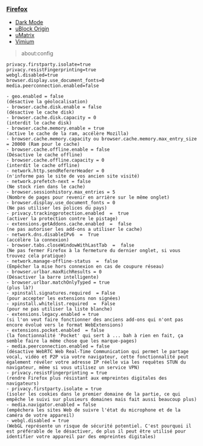 ### [Firefox](https://www.mozilla.org/fr/firefox/all/)

- [Dark Mode](https://addons.mozilla.org/fr/firefox/addon/dark-mode-webextension)
- [uBlock Origin](https://addons.mozilla.org/fr/firefox/addon/ublock-origin)
- [uMatrix](https://addons.mozilla.org/en-US/firefox/addon/umatrix/)
- [Vimium](https://addons.mozilla.org/en-US/firefox/addon/vimium-ff/?src=search)

> about:config

    privacy.firstparty.isolate=true
    privacy.resistFingerprinting=true
    webgl.disabled=true
    browser.display.use_document_fonts=0
    media.peerconnection.enabled=false

    - geo.enabled = false
    (désactive la géolocalisation)
    - browser.cache.disk.enable = false
    (désactive le cache disk)
    - browser.cache.disk.capacity = 0
    (interdit le cache disk)
    - browser.cache.memory.enable = true
    (active le cache de la ram, accélère Mozilla)
    - browser.cache.memory.capacity ou browser.cache.memory.max_entry_size = 20000 (Ram pour le cache)
    - browser.cache.offline.enable = false
    (Désactive le cache offline)
    - browser.cache.offline.capacity = 0
    (interdit le cache offline)
    - network.http.sendRefererHeader = 0
    (n'informe pas le site de vos ancien site visité)
    - network.prefetch-next = false
    (Ne stock rien dans le cache)
    - browser.sessionhistory.max_entries = 5
    (Nombre de pages pour revenir en arrière sur le même onglet)
    - browser.display.use_document_fonts = 0
    (Ne pas utiliser les polices du pays)
    - privacy.trackingprotection.enabled  =  true
    (activer la protection contre le pistage)
    - extensions.getAddons.cache.enabled  =  false
    (ne pas autoriser les add-ons a utiliser le cache)
    - network.dns.disableIPv6  =  True
    (accélère la connexion)
    - browser.tabs.closeWindowWithLastTab  =  false
    (Ne pas fermer Firefox à la fermeture du dernier onglet, si vous trouvez cela pratique)
    - network.manage-offline-status  =  false
    (Empêcher la mise hors connexion en cas de coupure réseau)
    - browser.urlbar.maxRichResults = 0
    (Désactiver la barre intelligente)
    - browser.urlbar.matchOnlyTyped = true
    (plus là?)
    - xpinstall.signatures.required  = False
    (pour accepter les extensions non signées)
    - xpinstall.whitelist.required  =  False
    (pour ne pas utiliser la liste blanche)
    - extensions.legacy.enabled = true
    (si l'on veut faire fonctionner des anciens add-ons qui n'ont pas encore évolué vers le format WebExtensions)
    - extensions.pocket.enabled  = false
    (la fonctionnalité 'Pocket' qui sert à ... bah à rien en fait, ça semble faire la même chose que les marque-pages)
    - media.peerconnection.enabled = false
    (désactive WebRTC Web Real-Time Communication qui permet le partage vocal, vidéo et P2P via votre navigateur, cette fonctionnalité peut également révéler votre adresse IP réelle via les requêtes STUN du navigateur, même si vous utilisez un service VPN)
    - privacy.resistFingerprinting = true
    (rendre Firefox plus résistant aux empreintes digitales des navigateurs)
    - privacy.firstparty.isolate = true
    (isoler les cookies dans le premier domaine de la partie, ce qui empêche le suivi sur plusieurs domaines mais fait aussi beaucoup plus)
    - media.navigator.enabled = false
    (empêchera les sites Web de suivre l'état du microphone et de la caméra de votre appareil)
    - webgl.disabled = true
    (WebGL représente un risque de sécurité potentiel. C'est pourquoi il est préférable de le désactiver, de plus il peut être utilisé pour identifier votre appareil par des empreintes digitales)